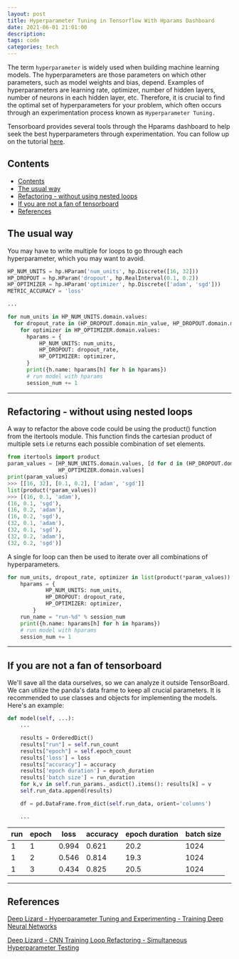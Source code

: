```yaml
---
layout: post
title: Hyperparameter Tuning in Tensorflow With Hparams Dashboard
date: 2021-06-01 21:01:00
description: 
tags: code
categories: tech
---
```


The term `hyperparameter` is widely used when building machine learning models. The hyperparameters are those parameters on which other parameters, such as model weights and bias, depend. Examples of hyperparameters are learning rate, optimizer, number of hidden layers, number of neurons in each hidden layer, etc. Therefore, it is crucial to find the optimal set of hyperparameters for your problem, which often occurs through an experimentation process known as `Hyperparameter Tuning.`

Tensorboard provides several tools through the Hparams dashboard to help seek the best hyperparameters through experimentation. You can follow up on the tutorial [here](https://www.tensorflow.org/tensorboard/hyperparameter_tuning_with_hparams).

## Contents
- [Contents](#contents)
- [The usual way](#the-usual-way)
- [Refactoring - without using nested loops](#refactoring---without-using-nested-loops)
- [If you are not a fan of tensorboard](#if-you-are-not-a-fan-of-tensorboard)
- [References](#references)

## The usual way
You may have to write multiple for loops to go through each hyperparameter, which you may want to avoid.

```python
HP_NUM_UNITS = hp.HParam('num_units', hp.Discrete([16, 32]))
HP_DROPOUT = hp.HParam('dropout', hp.RealInterval(0.1, 0.2))
HP_OPTIMIZER = hp.HParam('optimizer', hp.Discrete(['adam', 'sgd']))
METRIC_ACCURACY = 'loss'

...

for num_units in HP_NUM_UNITS.domain.values:
  for dropout_rate in (HP_DROPOUT.domain.min_value, HP_DROPOUT.domain.max_value):
    for optimizer in HP_OPTIMIZER.domain.values:
      hparams = {
          HP_NUM_UNITS: num_units,
          HP_DROPOUT: dropout_rate,
          HP_OPTIMIZER: optimizer,
      }
      print({h.name: hparams[h] for h in hparams})
      # run model with hparams
      session_num += 1
```
*** 

## Refactoring - without using nested loops
A way to refactor the above code could be using the product() function from the itertools module. This function finds the cartesian product of multiple sets i.e returns each possible combination of set elements.

```python
from itertools import product
param_values = [HP_NUM_UNITS.domain.values, [d for d in (HP_DROPOUT.domain.min_value, HP_DROPOUT.domain.max_value)],
                HP_OPTIMIZER.domain.values]
print(param_values)
>>> [[16, 32], [0.1, 0.2], ['adam', 'sgd']]
list(product(*param_values))
>>> [(16, 0.1, 'adam'),
(16, 0.1, 'sgd'),
(16, 0.2, 'adam'),
(16, 0.2, 'sgd'),
(32, 0.1, 'adam'),
(32, 0.1, 'sgd'),
(32, 0.2, 'adam'),
(32, 0.2, 'sgd')]
```

A single for loop can then be used to iterate over all combinations of hyperparameters.

```python
for num_units, dropout_rate, optimizer in list(product(*param_values)):
	hparams = {
	        HP_NUM_UNITS: num_units,
	        HP_DROPOUT: dropout_rate,
	        HP_OPTIMIZER: optimizer,
	    }
	run_name = "run-%d" % session_num
	print({h.name: hparams[h] for h in hparams})
	# run model with hparams
	session_num += 1
```
*** 

## If you are not a fan of tensorboard
We'll save all the data ourselves, so we can analyze it outside TensorBoard. We can utilize the panda's data frame to keep all crucial parameters. It is recommended to use classes and objects for implementing the models. Here's an example:

```python
def model(self, ...):
    ...

    results = OrderedDict()
    results["run"] = self.run_count
    results["epoch"] = self.epoch_count
    results['loss'] = loss
    results["accuracy"] = accuracy
    results['epoch duration'] = epoch_duration
    results['batch size'] = run_duration
    for k,v in self.run_params._asdict().items(): results[k] = v
    self.run_data.append(results)

    df = pd.DataFrame.from_dict(self.run_data, orient='columns')

    ...
```

run | epoch | loss | accuracy | epoch duration | batch size
---------|----------|---------|---|---|---
 1 | 1 | 0.994 | 0.621 | 20.2 | 1024
 1 | 2 | 0.546 | 0.814 | 19.3 | 1024
 1 | 3 | 0.434 | 0.825 | 20.5 | 1024

*** 

## References

[Deep Lizard - Hyperparameter Tuning and Experimenting - Training Deep Neural Networks](https://deeplizard.com/learn/video/ycxulUVoNbk)

[Deep Lizard - CNN Training Loop Refactoring - Simultaneous Hyperparameter Testing](https://deeplizard.com/learn/video/ozpv_peZ894)